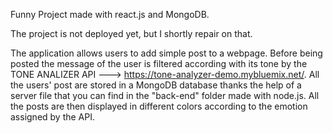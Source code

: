Funny Project made with react.js and MongoDB.

The project is not deployed yet, but I shortly repair on that.

The application allows users to add simple post to a webpage. Before being posted the message of the user is filtered according 
with its tone by the TONE ANALIZER API ---> https://tone-analyzer-demo.mybluemix.net/. All the users' post are stored in a MongoDB
database thanks the help of a server file that you can find in the "back-end" folder made with node.js.
All the posts are then displayed in different colors according to the emotion assigned by the API.
